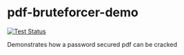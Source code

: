 # pdf-bruteforcer-demo
[![Test Status](https://github.com/jo-hoe/pdf-bruteforcer/workflows/unittests/badge.svg)](https://github.com/jo-hoe/pdf-bruteforcer/actions?workflow=unittests)

Demonstrates how a password secured pdf can be cracked
